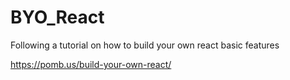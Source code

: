 # BYO_React

Following a tutorial on how to build your own react basic features

https://pomb.us/build-your-own-react/
